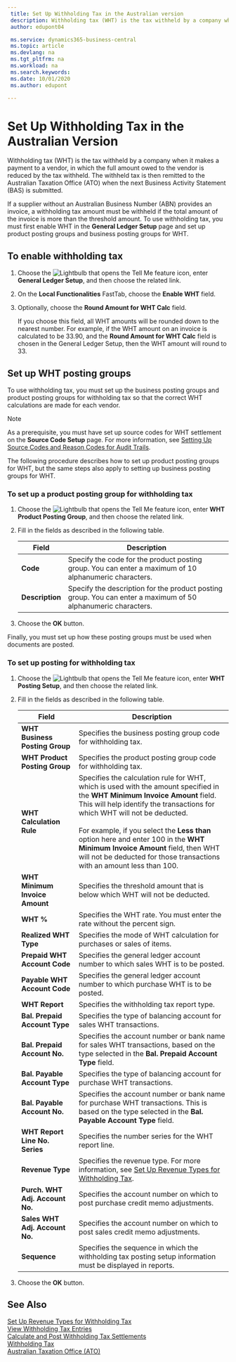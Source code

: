 ```yaml
---
 title: Set Up Withholding Tax in the Australian version
 description: Withholding tax (WHT) is the tax withheld by a company when it makes a payment to a vendor, in which the full amount owed to the vendor is reduced by the tax withheld in the Australian version. The withheld tax is then remitted to the Australian Taxation Office (ATO) when the next Business Activity Statement (BAS) is submitted.
 author: edupont04

 ms.service: dynamics365-business-central
 ms.topic: article
 ms.devlang: na
 ms.tgt_pltfrm: na
 ms.workload: na
 ms.search.keywords:
 ms.date: 10/01/2020
 ms.author: edupont

---
```

# Set Up Withholding Tax in the Australian Version

Withholding tax (WHT) is the tax withheld by a company when it makes a payment to a vendor, in which the full amount owed to the vendor is reduced by the tax withheld. The withheld tax is then remitted to the Australian Taxation Office (ATO) when the next Business Activity Statement (BAS) is submitted.  

If a supplier without an Australian Business Number (ABN) provides an invoice, a withholding tax amount must be withheld if the total amount of the invoice is more than the threshold amount. To use withholding tax, you must first enable WHT in the **General Ledger Setup** page and set up product posting groups and business posting groups for WHT.  

## To enable withholding tax

1. Choose the ![Lightbulb that opens the Tell Me feature](../../media/ui-search/search_small.png "Tell me what you want to do") icon, enter **General Ledger Setup**, and then choose the related link.  

2. On the **Local Functionalities** FastTab, choose the **Enable WHT** field.  

3. Optionally, choose the **Round Amount for WHT Calc** field.

    If you choose this field, all WHT amounts will be rounded down to the nearest number. For example, if the WHT amount on an invoice is calculated to be 33.90, and the **Round Amount for WHT Calc** field is chosen in the General Ledger Setup, then the WHT amount will round to 33.

## Set up WHT posting groups

To use withholding tax, you must set up the business posting groups and product posting groups for withholding tax so that the correct WHT calculations are made for each vendor.  

> [!NOTE]  
> As a prerequisite, you must have set up source codes for WHT settlement on the **Source Code Setup** page. For more information, see [Setting Up Source Codes and Reason Codes for Audit Trails](../../finance-setup-trail-codes.md).  

The following procedure describes how to set up product posting groups for WHT, but the same steps also apply to setting up business posting groups for WHT.  

### To set up a product posting group for withholding tax  

1. Choose the ![Lightbulb that opens the Tell Me feature](../../media/ui-search/search_small.png "Tell me what you want to do") icon, enter **WHT Product Posting Group**, and then choose the related link.  
2. Fill in the fields as described in the following table.  

    |Field|Description|  
    |---------------------------------|---------------------------------------|  
    |**Code**|Specify the code for the product posting group. You can enter a maximum of 10 alphanumeric characters.|  
    |**Description**|Specify the description for the product posting group. You can enter a maximum of 50 alphanumeric characters.|  

3. Choose the **OK** button.  

Finally, you must set up how these posting groups must be used when documents are posted.  

### To set up posting for withholding tax  

1. Choose the ![Lightbulb that opens the Tell Me feature](../../media/ui-search/search_small.png "Tell me what you want to do") icon, enter **WHT Posting Setup**, and then choose the related link.  

2. Fill in the fields as described in the following table.  

    |Field|Description|  
    |---------------------------------|---------------------------------------|  
    |**WHT Business Posting Group**|Specifies the business posting group code for withholding tax.|  
    |**WHT Product Posting Group**|Specifies the product posting group code for withholding tax.|  
    |**WHT Calculation Rule**|Specifies the calculation rule for WHT, which is used with the amount specified in the **WHT Minimum Invoice Amount** field. This will help identify the transactions for which WHT will not be deducted.<br /><br /> For example, if you select the **Less than** option here and enter 100 in the **WHT Minimum Invoice Amount** field, then WHT will not be deducted for those transactions with an amount less than 100.|  
    |**WHT Minimum Invoice Amount**|Specifies the threshold amount that is below which WHT will not be deducted.|  
    |**WHT %**|Specifies the WHT rate. You must enter the rate without the percent sign.|  
    |**Realized WHT Type**|Specifies the mode of WHT calculation for purchases or sales of items.|  
    |**Prepaid WHT Account Code**|Specifies the general ledger account number to which sales WHT is to be posted.|  
    |**Payable WHT Account Code**|Specifies the general ledger account number to which purchase WHT is to be posted.|  
    |**WHT Report**|Specifies the withholding tax report type.|  
    |**Bal. Prepaid Account Type**|Specifies the type of balancing account for sales WHT transactions.|  
    |**Bal. Prepaid Account No.**|Specifies the account number or bank name for sales WHT transactions, based on the type selected in the **Bal. Prepaid Account Type** field.|  
    |**Bal. Payable Account Type**|Specifies the type of balancing account for purchase WHT transactions.|  
    |**Bal. Payable Account No.**|Specifies the account number or bank name for purchase WHT transactions. This is based on the type selected in the **Bal. Payable Account Type** field.|  
    |**WHT Report Line No. Series**|Specifies the number series for the WHT report line.|  
    |**Revenue Type**|Specifies the revenue type. For more information, see [Set Up Revenue Types for Withholding Tax](how-to-set-up-revenue-types-for-withholding-tax.md).|  
    |**Purch. WHT Adj. Account No.**|Specifies the account number on which to post purchase credit memo adjustments.|  
    |**Sales WHT Adj. Account No.**|Specifies the account number on which to post sales credit memo adjustments.|  
    |**Sequence**|Specifies the sequence in which the withholding tax posting setup information must be displayed in reports.|  

3. Choose the **OK** button.  

## See Also

[Set Up Revenue Types for Withholding Tax](how-to-set-up-revenue-types-for-withholding-tax.md)  
[View Withholding Tax Entries](how-to-view-withholding-tax-entries.md)  
[Calculate and Post Withholding Tax Settlements](how-to-calculate-and-post-withholding-tax-settlements.md)  
[Withholding Tax](withholding-tax.md)  
[Australian Taxation Office (ATO)](https://www.ato.gov.au/)  
